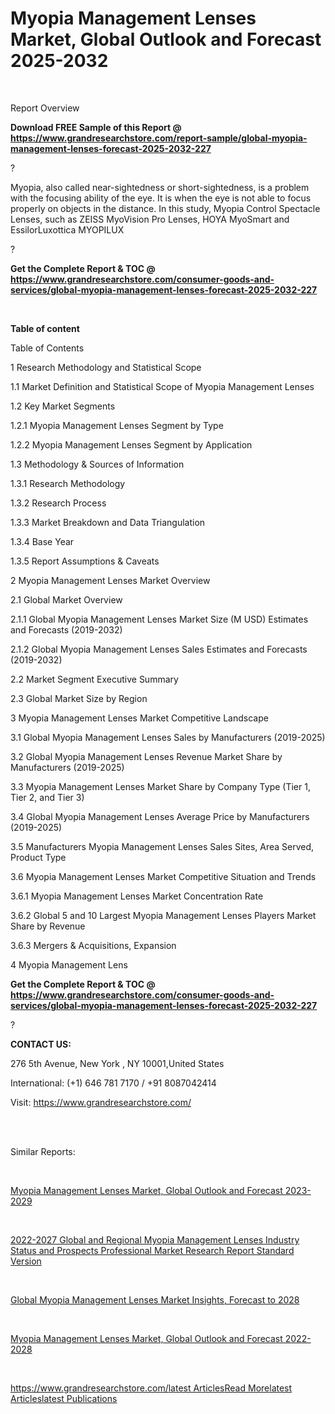 <h1>Myopia Management Lenses Market, Global Outlook and Forecast 2025-2032</h1><br/><p>Report Overview</p>
 
 
 
 <div><b>Download FREE Sample of this Report @ <a href="https://www.grandresearchstore.com/report-sample/global-myopia-management-lenses-forecast-2025-2032-227">https://www.grandresearchstore.com/report-sample/global-myopia-management-lenses-forecast-2025-2032-227</a></b></div>
 
 
 
 <p>? </p>
 
 
 
 <p>Myopia, also called near-sightedness or short-sightedness, is a problem with the focusing ability of the eye. It is when the eye is not able to focus properly on objects in the distance. In this study, Myopia Control Spectacle Lenses, such as ZEISS MyoVision Pro Lenses, HOYA MyoSmart and EssilorLuxottica MYOPILUX</p>
 
 
 
 <p>? </p>
 
 
 
 <div><b>Get the Complete Report & TOC @ <a href="https://www.grandresearchstore.com/consumer-goods-and-services/global-myopia-management-lenses-forecast-2025-2032-227">https://www.grandresearchstore.com/consumer-goods-and-services/global-myopia-management-lenses-forecast-2025-2032-227</a></b></div>
 
 
 
 <p><br />
 
 <b>Table of content</b></p>
 
 
 
 <p>Table of Contents<br />
 
 1 Research Methodology and Statistical Scope<br />
 
 1.1 Market Definition and Statistical Scope of Myopia Management Lenses<br />
 
 1.2 Key Market Segments<br />
 
 1.2.1 Myopia Management Lenses Segment by Type<br />
 
 1.2.2 Myopia Management Lenses Segment by Application<br />
 
 1.3 Methodology & Sources of Information<br />
 
 1.3.1 Research Methodology<br />
 
 1.3.2 Research Process<br />
 
 1.3.3 Market Breakdown and Data Triangulation<br />
 
 1.3.4 Base Year<br />
 
 1.3.5 Report Assumptions & Caveats<br />
 
 2 Myopia Management Lenses Market Overview<br />
 
 2.1 Global Market Overview<br />
 
 2.1.1 Global Myopia Management Lenses Market Size (M USD) Estimates and Forecasts (2019-2032)<br />
 
 2.1.2 Global Myopia Management Lenses Sales Estimates and Forecasts (2019-2032)<br />
 
 2.2 Market Segment Executive Summary<br />
 
 2.3 Global Market Size by Region<br />
 
 3 Myopia Management Lenses Market Competitive Landscape<br />
 
 3.1 Global Myopia Management Lenses Sales by Manufacturers (2019-2025)<br />
 
 3.2 Global Myopia Management Lenses Revenue Market Share by Manufacturers (2019-2025)<br />
 
 3.3 Myopia Management Lenses Market Share by Company Type (Tier 1, Tier 2, and Tier 3)<br />
 
 3.4 Global Myopia Management Lenses Average Price by Manufacturers (2019-2025)<br />
 
 3.5 Manufacturers Myopia Management Lenses Sales Sites, Area Served, Product Type<br />
 
 3.6 Myopia Management Lenses Market Competitive Situation and Trends<br />
 
 3.6.1 Myopia Management Lenses Market Concentration Rate<br />
 
 3.6.2 Global 5 and 10 Largest Myopia Management Lenses Players Market Share by Revenue<br />
 
 3.6.3 Mergers & Acquisitions, Expansion<br />
 
 4 Myopia Management Lens</p>
 
 
 
 <div><b>Get the Complete Report & TOC @ <a href="https://www.grandresearchstore.com/consumer-goods-and-services/global-myopia-management-lenses-forecast-2025-2032-227">https://www.grandresearchstore.com/consumer-goods-and-services/global-myopia-management-lenses-forecast-2025-2032-227</a></b></div>
 
 
 
 <p>? </p>
 
 
 
 <p><b>CONTACT US:</b><br />
 
 276 5th Avenue, New York , NY 10001,United States<br />
 
 International: (+1) 646 781 7170 / +91 8087042414<br />
 
 Visit: <a href="https://www.grandresearchstore.com/">https://www.grandresearchstore.com/</a><br />
 
 <br />
 
 <br />
 
 Similar Reports:<br />
 
 <br />
 
 <a href="https://www.grandresearchstore.com/consumer-goods-and-services/global-myopia-management-lenses-forecast-2023-2029-555">Myopia Management Lenses Market, Global Outlook and Forecast 2023-2029</a><br />
 
 <br />
 
 <a href="https://www.grandresearchstore.com/consumer-goods-and-services/global-regional-myopia-management-lenses-2022-2027-625">2022-2027 Global and Regional Myopia Management Lenses Industry Status and Prospects Professional Market Research Report Standard Version</a><br />
 
 <br />
 
 <a href="https://www.grandresearchstore.com/consumer-goods-and-services/global-myopia-management-lenses-2028-604">Global Myopia Management Lenses Market Insights, Forecast to 2028</a><br />
 
 <br />
 
 <a href="https://www.grandresearchstore.com/consumer-goods-and-services/global-myopia-management-lenses-forecast-2022-2028-143">Myopia Management Lenses Market, Global Outlook and Forecast 2022-2028</a><br />
 
 <br />
 
 <a href="https://gyeongbokgung.com">https://www.grandresearchstore.com/</a><a href="https://hallyeomaritime.com">latest Articles</a><a href="https://jingwansa.com">Read More</a><a href="https://nguoiviet.jp/">latest Articles</a><a href="https://www.intelmarketresearch.com/">latest Publications</a></p>